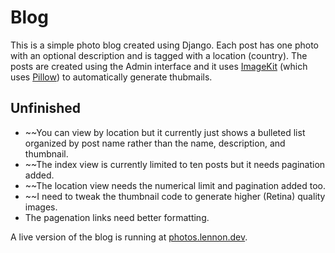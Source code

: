# Blog

This is a simple photo blog created using Django. Each post has one photo with an optional description and is tagged with a location (country). The posts are created using the Admin interface and it uses [ImageKit](https://pypi.org/project/django-imagekit) (which uses [Pillow](http://pypi.python.org/pypi/Pillow)) to automatically generate thubmails.

## Unfinished

* ~~You can view by location but it currently just shows a bulleted list organized by post name rather than the name, description, and thumbnail.
* ~~The index view is currently limited to ten posts but it needs pagination added.
* ~~The location view needs the numerical limit and pagination added too.
* ~~I need to tweak the thumbnail code to generate higher (Retina) quality images.
* The pagenation links need better formatting.

A live version of the blog is running at [photos.lennon.dev](https://photos.lennon.dev).
